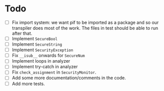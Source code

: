 # Todo
- [ ] Fix import system: we want pif to be imported as a package and so our transpiler does most of the work. The files in test should be able to run after that.
- [ ] Implement `SecureBool`
- [ ] Implement `SecureString`
- [ ] Implement `SecurityException`
- [ ] Fix `__isub__` onwards for `SecureNum`
- [ ] Implement loops in analyzer
- [ ] Implement try-catch in analyzer
- [ ] Fix `check_assignment` in `SecurityMonitor`.
- [ ] Add some more documentation/comments in the code.
- [ ] Add more tests.